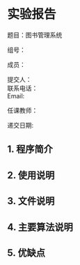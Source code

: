 # 实验报告

题目：图书管理系统

组号：

成员：  

提交人：  
联系电话：  
Email:

任课教师：

递交日期:


## 1. 程序简介

## 2. 使用说明

## 3. 文件说明

## 4. 主要算法说明

## 5. 优缺点  